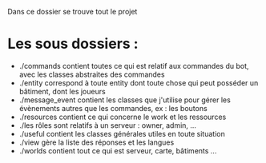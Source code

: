Dans ce dossier se trouve tout le projet

# Les sous dossiers :
 - ./commands contient toutes ce qui est relatif aux commandes du bot, avec les classes abstraites des commandes
 - ./entity correspond à toute entity dont toute chose qui peut posséder un bâtiment, dont les joueurs
 - ./message_event contient les classes que j'utilise pour gérer les évènements autres que les commandes, ex : les boutons
 - ./resources contient ce qui concerne le work et les ressources
 - ./les rôles sont relatifs à un serveur : owner, admin, ...
 - ./useful contient les classes générales utiles en toute situation
 - ./view gère la liste des réponses et les langues
 - ./worlds contient tout ce qui est serveur, carte, bâtiments ...
